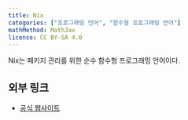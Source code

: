 ```yaml
---
title: Nix
categories: ["프로그래밍 언어", "함수형 프로그래밍 언어"]
mathMethod: MathJax
license: CC BY-SA 4.0
---
```


Nix는 패키지 관리를 위한 순수 함수형 프로그래밍 언어이다.

## 외부 링크
* [공식 웹사이트](https://nixos.org)
